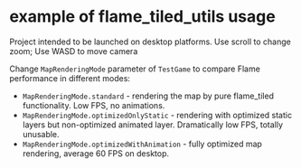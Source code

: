 # example of flame_tiled_utils usage

Project intended to be launched on desktop platforms. Use scroll to change zoom; Use WASD to move
camera

Change `MapRenderingMode` parameter of `TestGame` to compare Flame performance in different modes:

- `MapRenderingMode.standard` - rendering the map by pure flame_tiled functionality. Low FPS, no
  animations.
- `MapRenderingMode.optimizedOnlyStatic` - rendering with optimized static layers but non-optimized
  animated layer. Dramatically low FPS, totally unusable.
- `MapRenderingMode.optimizedWithAnimation` - fully optimized map rendering, average 60 FPS on
  desktop.